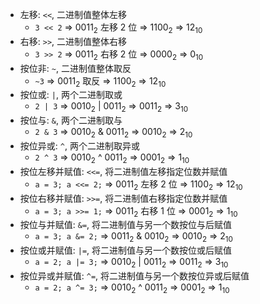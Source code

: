 - 左移: `<<`, 二进制值整体左移
  - `3 << 2` => $0011_2$ 左移 2 位 => $1100_2$ => $12_{10}$
- 右移: `>>`, 二进制值整体右移
  - `3 >> 2` => $0011_2$ 右移 2 位 => $0000_2$ => $0_{10}$
- 按位非: `~`, 二进制值整体取反
  - `~3` =>  $0011_2$ 取反 => $1100_2$ => $12_{10}$
- 按位或: `|`, 两个二进制取或
  - `2 | 3` =>  $0010_2$ | $0011_2$ => $0011_2$ => $3_{10}$
- 按位与: `&`, 两个二进制取与
  - `2 & 3` => $0010_2$ & $0011_2$ => $0010_2$ => $2_{10}$
- 按位异或: `^`, 两个二进制取异或
  - `2 ^ 3` => $0010_2$ ^ $0011_2$ => $0001_2$ => $1_{10}$
- 按位左移并赋值: `<<=`, 将二进制值左移指定位数并赋值
  - `a = 3; a <<= 2;` => $0011_2$ 左移 2 位 => $1100_2$ => $12_{10}$
- 按位右移并赋值: `>>=`, 将二进制值右移指定位数并赋值
  - `a = 3; a >>= 1;` => $0011_2$ 右移 1 位 => $0001_2$ => $1_{10}$
- 按位与并赋值: `&=`, 将二进制值与另一个数按位与后赋值
  - `a = 3; a &= 2;` => $0011_2$ & $0010_2$ => $0010_2$ => $2_{10}$
- 按位或并赋值: `|=`, 将二进制值与另一个数按位或后赋值
  - `a = 2; a |= 3;` => $0010_2$ | $0011_2$ => $0011_2$ => $3_{10}$
- 按位异或并赋值: `^=`, 将二进制值与另一个数按位异或后赋值
  - `a = 2; a ^= 3;` => $0010_2$ ^ $0011_2$ => $0001_2$ => $1_{10}$
